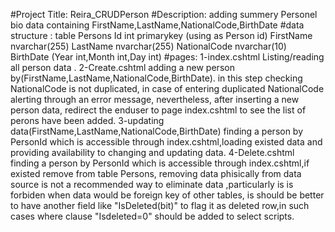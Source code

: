 #Project Title: Reira_CRUDPerson
#Description: adding summery Personel bio data containing FirstName,LastName,NationalCode,BirthDate
 #data structure : table Persons
 Id int primarykey (using as Person id)
        FirstName nvarchar(255)
        LastName nvarchar(255)
        NationalCode nvarchar(10)
        BirthDate (Year int,Month int,Day int)
        #pages:
        1-index.cshtml
          Listing/reading all person data .
        2-Create.cshtml
           adding a new person by(FirstName,LastName,NationalCode,BirthDate). in this step checking NationalCode is not duplicated,             in case of entering duplicated NationalCode alerting through an error message,
           nevertheless, after inserting a new person data, redirect the enduser to page index.cshtml to see the list of perons have            been added.
        3-updating data(FirstName,LastName,NationalCode,BirthDate)
           finding a person by PersonId which is accessible through index.cshtml,loading existed data and providing availability to             changing and updating data. 
        4-Delete.cshtml
           finding a person by PersonId which is accessible through index.cshtml,if existed remove from table Persons,
           removing data phisically from data source is not a recommended way to eliminate data ,particularly is is forbiden when data would be foreign key of other tables, is should be better to have another field like "IsDeleted(bit)" to flag it as deleted row,in such cases where clause "Isdeleted=0" should be added to select scripts.
           
